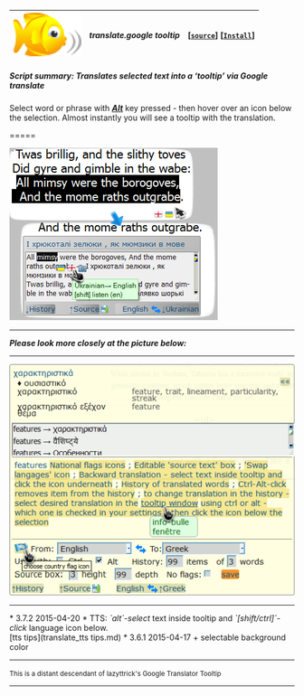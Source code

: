 | ![babelfish](/res/babelfish.gif) | ***translate.google tooltip*** | **[[`source`]](../src/translate.google_tooltip.user.js)** **[[`Install`]](/../../raw/master/src/translate.google_tooltip.user.js)** |
| :----: | :---- | ---------------------- |
##### *Script summary:*  Translates selected text into a ‘tooltip’ via Google translate 

Select word or phrase with <ins><strong><em>Alt</em></strong></ins> key pressed - then hover over an icon below the selection. 
Almost instantly you will see a tooltip with the translation. 

=====

![screenshot](../res/gimble.png)<br><hr>
***Please look more closely at the picture below:***<br><hr>
![screenshot2](../res/tg3.gif)

<hr> 
* 3.7.2 2015-04-20 * TTS: <em>`alt`-select</em> text inside tooltip and <em>`[shift/ctrl]`-click</em> language icon below. <br>  [tts tips](translate_tts tips.md) 
* 3.6.1 2015-04-17 + selectable background color

<hr>
<small>This is a distant descendant of lazyttrick's Google Translator Tooltip</small>
 
----
